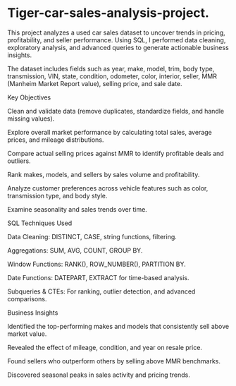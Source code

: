 # Tiger-car-sales-analysis-project.
This project analyzes a used car sales dataset to uncover trends in pricing, profitability, and seller performance. Using SQL, I performed data cleaning, exploratory analysis, and advanced queries to generate actionable business insights.

The dataset includes fields such as year, make, model, trim, body type, transmission, VIN, state, condition, odometer, color, interior, seller, MMR (Manheim Market Report value), selling price, and sale date.

Key Objectives

Clean and validate data (remove duplicates, standardize fields, and handle missing values).

Explore overall market performance by calculating total sales, average prices, and mileage distributions.

Compare actual selling prices against MMR to identify profitable deals and outliers.

Rank makes, models, and sellers by sales volume and profitability.

Analyze customer preferences across vehicle features such as color, transmission type, and body style.

Examine seasonality and sales trends over time.

SQL Techniques Used

Data Cleaning: DISTINCT, CASE, string functions, filtering.

Aggregations: SUM, AVG, COUNT, GROUP BY.

Window Functions: RANK(), ROW_NUMBER(), PARTITION BY.

Date Functions: DATEPART, EXTRACT for time-based analysis.

Subqueries & CTEs: For ranking, outlier detection, and advanced comparisons.

Business Insights

Identified the top-performing makes and models that consistently sell above market value.

Revealed the effect of mileage, condition, and year on resale price.

Found sellers who outperform others by selling above MMR benchmarks.

Discovered seasonal peaks in sales activity and pricing trends.
